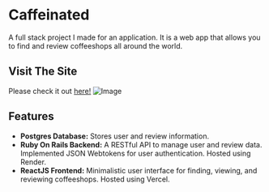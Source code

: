 ﻿# Caffeinated
  A full stack project I made for an application. It is a web app that allows you to find and review coffeeshops all around the world.

## Visit The Site
  Please check it out <a href="https://becaffeinated.vercel.app/">here!</a>
  ![Image](https://github.com/user-attachments/assets/49b2377d-757d-443a-b418-981c58468ba2)

## Features
  - **Postgres Database:** Stores user and review information.
  - **Ruby On Rails Backend:** A RESTful API to manage user and review data. Implemented JSON Webtokens for user authentication. Hosted using Render.
  - **ReactJS Frontend:** Minimalistic user interface for finding, viewing, and reviewing coffeeshops. Hosted using Vercel.
